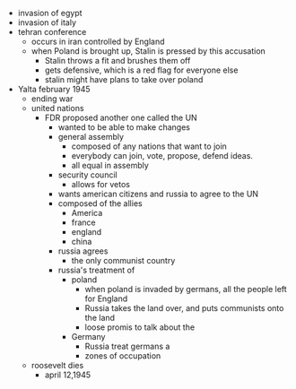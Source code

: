 - invasion of egypt
- invasion of italy
- tehran conference
	- occurs in iran controlled by England
	- when Poland is brought up, Stalin is pressed by this accusation
		- Stalin throws a fit and brushes them off
		- gets defensive, which is a red flag for everyone else
		- stalin might have plans to take over poland
- Yalta february 1945
	- ending war
	- united nations
		- FDR proposed another one called the UN
			- wanted to be able to make changes 
			- general assembly
				- composed of any nations that want to join
				- everybody can join, vote, propose, defend ideas.
				- all equal in assembly
			- security council
				- allows for vetos
			- wants american citizens and russia to agree to the UN
			- composed of the allies
				- America
				- france
				- england
				- china
			- russia agrees
				- the only communist country
			- russia's treatment of
				- poland
					- when poland is invaded by germans, all the people left for England
					- Russia takes the land over, and puts communists onto the land
					- loose promis to talk about the 
				- Germany
					- Russia treat germans a
					- zones of occupation
	- roosevelt dies
		- april 12,1945